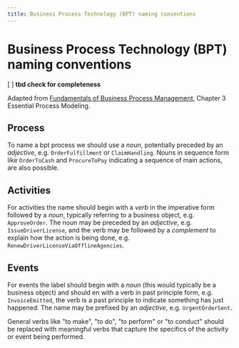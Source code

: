 ```yaml
---
title: Business Process Technology (BPT) naming conventions
---
```


# Business Process Technology (BPT) naming conventions

[ ] **tbd check for completeness**

Adapted from [Fundamentals of Business Process Management](http:/fundamentals-of-bpm.org), Chapter 3 Essential Process Modeling.

## Process

To name a bpt process we should use a *noun*, potentially preceded by an *adjective*, e.g. `OrderFulfillment` or `ClaimHandling`.
Nouns in sequence form like `OrderToCash` and `ProcureToPay` indicating a sequence of main actions, are also possible.

## Activities

For activities the name should begin with a *verb* in the imperative form followed by a *noun*, typically referring to a business object, e.g. `ApproveOrder`.
The noun may be preceded by an *adjective*, e.g. `IssueDriverLicense`, and the verb may be followed by a *complement* to explain how the action is being done, e.g. `RenewDriverLicenseViaOfflineAgencies`.

## Events

For events the label should begin with a *noun* (this would typically be a business object) and should en with a verb in past principle form, e.g. `InvoiceEmitted`, the verb is a past principle to indicate something has just happened. The name may be prefixed by an *adjective*, e.g. `UrgentOrderSent`.

General verbs like "to make", "to do", "to perform" or "to conduct" should be replaced with meaningful verbs that capture the specifics of the activity or event being performed.

